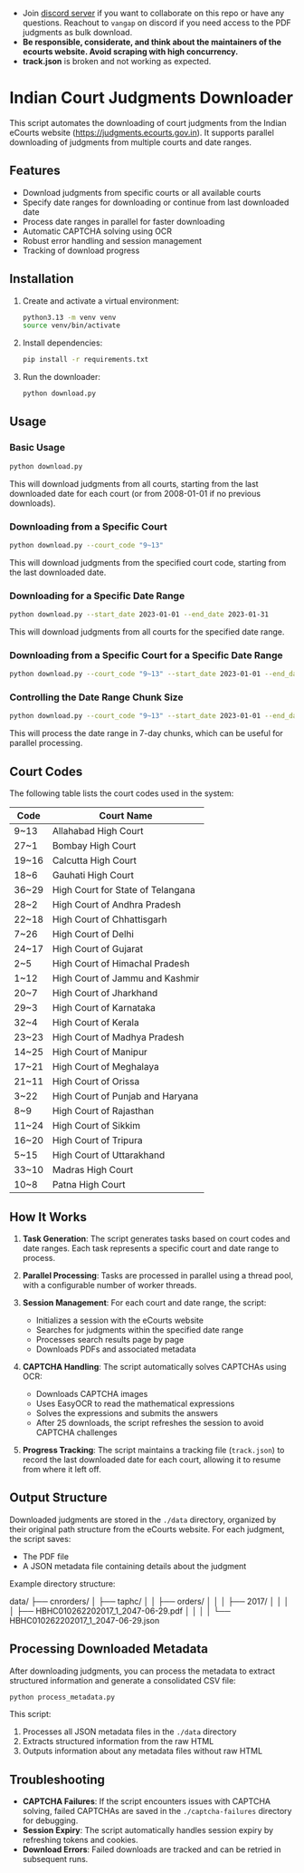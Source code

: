 * Join [discord server](https://discord.gg/cAXJTub5) if you want to collaborate on this repo or have any questions. Reachout to `vangap` on discord if you need access to the PDF judgments as bulk download.
* **Be responsible, considerate, and think about the maintainers of the ecourts website. Avoid scraping with high concurrency.**
* **track.json** is broken and not working as expected.


# Indian Court Judgments Downloader

This script automates the downloading of court judgments from the Indian eCourts website (https://judgments.ecourts.gov.in). It supports parallel downloading of judgments from multiple courts and date ranges.

## Features

- Download judgments from specific courts or all available courts
- Specify date ranges for downloading or continue from last downloaded date
- Process date ranges in parallel for faster downloading
- Automatic CAPTCHA solving using OCR
- Robust error handling and session management
- Tracking of download progress

## Installation

1. Create and activate a virtual environment:
   ```bash
   python3.13 -m venv venv
   source venv/bin/activate
   ```

2. Install dependencies:
   ```bash
   pip install -r requirements.txt
   ```

3. Run the downloader:
   ```bash
   python download.py
   ```

## Usage

### Basic Usage

```bash
python download.py
```

This will download judgments from all courts, starting from the last downloaded date for each court (or from 2008-01-01 if no previous downloads).

### Downloading from a Specific Court

```bash
python download.py --court_code "9~13"
```

This will download judgments from the specified court code, starting from the last downloaded date.

### Downloading for a Specific Date Range

```bash
python download.py --start_date 2023-01-01 --end_date 2023-01-31
```

This will download judgments from all courts for the specified date range.

### Downloading from a Specific Court for a Specific Date Range

```bash
python download.py --court_code "9~13" --start_date 2023-01-01 --end_date 2023-01-31
```

### Controlling the Date Range Chunk Size

```bash
python download.py --court_code "9~13" --start_date 2023-01-01 --end_date 2023-12-31 --day_step 7
```

This will process the date range in 7-day chunks, which can be useful for parallel processing.

## Court Codes

The following table lists the court codes used in the system:

| Code | Court Name |
|------|------------|
| 9~13 | Allahabad High Court |
| 27~1 | Bombay High Court |
| 19~16 | Calcutta High Court |
| 18~6 | Gauhati High Court |
| 36~29 | High Court for State of Telangana |
| 28~2 | High Court of Andhra Pradesh |
| 22~18 | High Court of Chhattisgarh |
| 7~26 | High Court of Delhi |
| 24~17 | High Court of Gujarat |
| 2~5 | High Court of Himachal Pradesh |
| 1~12 | High Court of Jammu and Kashmir |
| 20~7 | High Court of Jharkhand |
| 29~3 | High Court of Karnataka |
| 32~4 | High Court of Kerala |
| 23~23 | High Court of Madhya Pradesh |
| 14~25 | High Court of Manipur |
| 17~21 | High Court of Meghalaya |
| 21~11 | High Court of Orissa |
| 3~22 | High Court of Punjab and Haryana |
| 8~9 | High Court of Rajasthan |
| 11~24 | High Court of Sikkim |
| 16~20 | High Court of Tripura |
| 5~15 | High Court of Uttarakhand |
| 33~10 | Madras High Court |
| 10~8 | Patna High Court |


## How It Works

1. **Task Generation**: The script generates tasks based on court codes and date ranges. Each task represents a specific court and date range to process.

2. **Parallel Processing**: Tasks are processed in parallel using a thread pool, with a configurable number of worker threads.

3. **Session Management**: For each court and date range, the script:
   - Initializes a session with the eCourts website
   - Searches for judgments within the specified date range
   - Processes search results page by page
   - Downloads PDFs and associated metadata

4. **CAPTCHA Handling**: The script automatically solves CAPTCHAs using OCR:
   - Downloads CAPTCHA images
   - Uses EasyOCR to read the mathematical expressions
   - Solves the expressions and submits the answers
   - After 25 downloads, the script refreshes the session to avoid CAPTCHA challenges

5. **Progress Tracking**: The script maintains a tracking file (`track.json`) to record the last downloaded date for each court, allowing it to resume from where it left off.

## Output Structure

Downloaded judgments are stored in the `./data` directory, organized by their original path structure from the eCourts website. For each judgment, the script saves:

- The PDF file
- A JSON metadata file containing details about the judgment

Example directory structure:

data/
├── cnrorders/
│   ├── taphc/
│   │   ├── orders/
│   │   │   ├── 2017/
│   │   │   │   ├── HBHC010262202017_1_2047-06-29.pdf
│   │   │   │   └── HBHC010262202017_1_2047-06-29.json

## Processing Downloaded Metadata

After downloading judgments, you can process the metadata to extract structured information and generate a consolidated CSV file:

```bash
python process_metadata.py
```

This script:
1. Processes all JSON metadata files in the `./data` directory
2. Extracts structured information from the raw HTML
3. Outputs information about any metadata files without raw HTML

## Troubleshooting

- **CAPTCHA Failures**: If the script encounters issues with CAPTCHA solving, failed CAPTCHAs are saved in the `./captcha-failures` directory for debugging.
- **Session Expiry**: The script automatically handles session expiry by refreshing tokens and cookies.
- **Download Errors**: Failed downloads are tracked and can be retried in subsequent runs.

